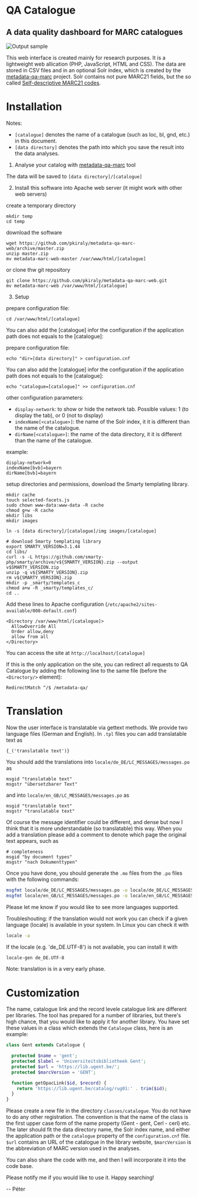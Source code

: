 # QA Catalogue
## A data quality dashboard for MARC catalogues

![Output sample](https://github.com/pkiraly/metadata-qa-marc-web/raw/gh-pages/img/issues-v1.gif)

This web interface is created mainly for research purposes. 
It is a lightweight web allication (PHP, JavaScript, HTML and CSS). The data
are stored in CSV files and in an optional Solr index, which is created 
by the [metadata-qa-marc](https://github.com/pkiraly/metadata-qa-marc) 
project. Solr contains not pure MARC21 fields, but the so called
[Self-descriptive MARC21 codes](http://pkiraly.github.io/2017/09/24/mapping/).

# Installation

Notes: 
* `[catalogue]` denotes the name of a catalogue (such as loc, bl, gnd, etc.) in this document.
* `[data directory]` denotes the path into which you save the result into the data analyses.

1. Analyse your catalog with [metadata-qa-marc](https://github.com/pkiraly/metadata-qa-marc) tool

The data will be saved to `[data directory]/[catalogue]`

2. Install this software into Apache web server (it might work with other web servers)

create a temporary directory
```
mkdir temp
cd temp
```

download the software
```
wget https://github.com/pkiraly/metadata-qa-marc-web/archive/master.zip
unzip master.zip
mv metadata-marc-web-master /var/www/html/[catalogue]
```

or clone thw git repository
```
git clone https://github.com/pkiraly/metadata-qa-marc-web.git
mv metadata-marc-web /var/www/html/[catalogue]
```

3. Setup

prepare configuration file:
```
cd /var/www/html/[catalogue]
```
 You can also add the [catalogue] infor the configuration if the 
 application path does not equals to the [catalogue]:

prepare configuration file:
```
echo "dir=[data directory]" > configuration.cnf
```
 You can also add the [catalogue] infor the configuration if the 
 application path does not equals to the [catalogue]:

```
echo "catalogue=[catalogue]" >> configuration.cnf
```

other configuration parameters:

* `display-network`: to show or hide the network tab. 
  Possible values: 1 (to display the tab), or 0 (not to display)
* `indexName[<catalogue>]`: the name of the Solr index, it it is different than the name of the catalogue. 
* `dirName[<catalogue>]`: the name of the data directory, it it is different than the name of the catalogue.

example:

```
display-network=0
indexName[bvb]=bayern
dirName[bvb]=bayern
```

setup directories and permissions, download the Smarty templating library.

```
mkdir cache
touch selected-facets.js
sudo chown www-data:www-data -R cache
chmod g+w -R cache
mkdir libs
mkdir images

ln -s [data directory]/[catalogue]/img images/[catalogue]

# download Smarty templating library
export SMARTY_VERSION=3.1.44
cd libs/
curl -s -L https://github.com/smarty-php/smarty/archive/v${SMARTY_VERSION}.zip --output v$SMARTY_VERSION.zip
unzip -q v${SMARTY_VERSION}.zip
rm v${SMARTY_VERSION}.zip
mkdir -p _smarty/templates_c
chmod a+w -R _smarty/templates_c/
cd ..
```

Add these lines to Apache configuration (`/etc/apache2/sites-available/000-default.conf`)

```
<Directory /var/www/html/[catalogue]>
  AllowOverride All
  Order allow,deny
  allow from all
</Directory>
```

You can access the site at `http://localhost/[catalogue]`

If this is the only application on the site, you can redirect
all requests to QA Catalogue by adding the following line to 
the same file (before the `<Directory/>` element):

```
RedirectMatch ^/$ /metadata-qa/
```

# Translation

Now the user interface is translatable via gettext methods. We provide
two language files (German and English). In `.tpl` files you can add translatable text as

```
{_('translatable text')}
```
You should add the translations into `locale/de_DE/LC_MESSAGES/messages.po` as


```
msgid "translatable text"
msgstr "übersetzbarer Text"
```

and into `locale/en_GB/LC_MESSAGES/messages.po` as

```
msgid "translatable text"
msgstr "translatable text"
```

Of course the message identifier could be different, and dense but now
I think that it is more understandable (so translatable) this way. When
you add a translation please add a comment to denote which page the original
text appears, such as 

```
# completeness
msgid "by document types"
msgstr "nach Dokumenttypen"
```

Once you have done, you should generate the `.mo` files from the `.po` files with the following commands:

```bash
msgfmt locale/de_DE/LC_MESSAGES/messages.po -o locale/de_DE/LC_MESSAGES/messages.mo
msgfmt locale/en_GB/LC_MESSAGES/messages.po -o locale/en_GB/LC_MESSAGES/messages.mo
```

Please let me know if you would like to see more languages supported.

Troubleshouting: if the translation would not work you can check if a given 
language (locale) is available in your system. In Linux you can check it with

```bash
locale -a
```

If the locale (e.g. 'de_DE.UTF-8') is not available, you can install it with

```bash
locale-gen de_DE.UTF-8
```

Note: translation is in a very early phase.

# Customization

The name, catalogue link and the record levele catalogue link are different 
per libraries. The tool has prepared for a number of libraries, but there's
high chance, that you would like to apply it for another library. 
You have set these values in a class which extends the `Catalogue` class,
here is an example: 

```PHP
class Gent extends Catalogue {

  protected $name = 'gent';
  protected $label = 'Universiteitsbibliotheek Gent';
  protected $url = 'https://lib.ugent.be/';
  protected $marcVersion = 'GENT';

  function getOpacLink($id, $record) {
    return 'https://lib.ugent.be/catalog/rug01:' . trim($id);
  }
}
```

Please create a new file in the directory `classes/catalogue`. You do not have
to do any other registration. The convention is that the name of the class
is the first upper case form of the name property (Gent - gent, Cerl - cerl)
etc. The later should fit the data directory name, the Solr index name, and 
either the application path or the `catalogue` property of the 
`configuration.cnf` file. `$url` contains an URL of the catalogue in the library
website, `$marcVersion` is the abbreviation of MARC version used in the
analyses.

You can also share the code with me, and then I will incorporate it into the 
code base. 

Please notify me if you would like to use it. Happy searching!

-- Péter
